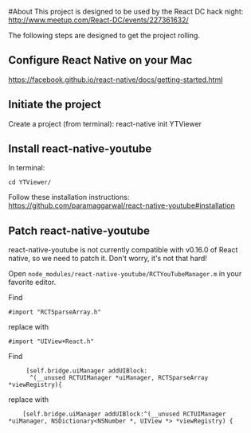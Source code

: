 #About
This project is designed to be used by the React DC hack night: http://www.meetup.com/React-DC/events/227361632/

The following steps are designed to get the project rolling.

## Configure React Native on your Mac
https://facebook.github.io/react-native/docs/getting-started.html

## Initiate the project
Create a project (from terminal): 
    react-native init YTViewer


## Install react-native-youtube
In terminal: 

```
cd YTViewer/
```

Follow these installation instructions: https://github.com/paramaggarwal/react-native-youtube#installation

## Patch react-native-youtube

react-native-youtube is not currently compatible with v0.16.0 of React native, so we need to patch it. Don't worry, it's not that hard!

Open `node_modules/react-native-youtube/RCTYouTubeManager.m` in your favorite editor.

Find 

```
#import "RCTSparseArray.h"
```

replace with
```
#import "UIView+React.h"
```

Find
```
     [self.bridge.uiManager addUIBlock:
      ^(__unused RCTUIManager *uiManager, RCTSparseArray *viewRegistry){
```

replace with
```
    [self.bridge.uiManager addUIBlock:^(__unused RCTUIManager *uiManager, NSDictionary<NSNumber *, UIView *> *viewRegistry) {
```


